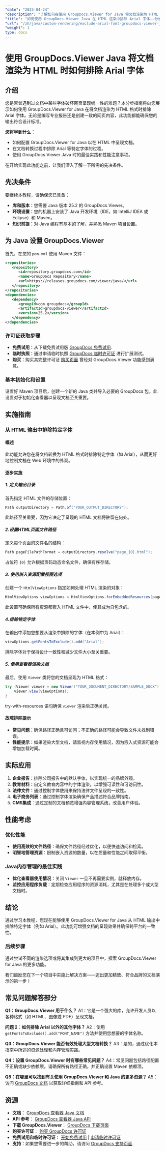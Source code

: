 ```yaml
---
"date": "2025-04-24"
"description": "了解如何在使用 GroupDocs.Viewer for Java 将文档渲染为 HTML 时排除 Arial 字体。确保设计一致性并增强文档呈现效果。"
"title": "如何使用 GroupDocs.Viewer Java 在 HTML 渲染中排除 Arial 字体——分步指南"
"url": "/zh/java/custom-rendering/exclude-arial-font-groupdocs-viewer-java/"
"weight": 1
type: docs
---
```

# 使用 GroupDocs.Viewer Java 将文档渲染为 HTML 时如何排除 Arial 字体

## 介绍

您是否曾遇到过文档中某些字体破坏网页呈现统一性的难题？本分步指南将向您展示如何使用 GroupDocs.Viewer for Java 在将文档渲染为 HTML 格式时排除 Arial 字体。无论是编写专业报告还是创建一致的网页内容，此功能都能确保您的输出符合设计标准。

**您将学到什么：**
- 如何配置 GroupDocs.Viewer for Java 以在 HTML 中呈现文档。
- 在文档转换过程中排除 Arial 等特定字体的过程。
- 使用 GroupDocs.Viewer Java 时的最佳实践和性能注意事项。

在开始实现此功能之前，让我们深入了解一下所需的先决条件。

## 先决条件

要继续本教程，请确保您已具备：
- **库和版本**：您需要 Java 版本 25.2 的 GroupDocs.Viewer。
- **环境设置**：您的机器上安装了 Java 开发环境（IDE，如 IntelliJ IDEA 或 Eclipse）和 Maven。
- **知识前提**：对 Java 编程有基本的了解，并熟悉 Maven 项目设置。

## 为 Java 设置 GroupDocs.Viewer

首先，在您的 `pom.xml` 使用 Maven 文件：

```xml
<repositories>
   <repository>
      <id>repository.groupdocs.com</id>
      <name>GroupDocs Repository</name>
      <url>https://releases.groupdocs.com/viewer/java/</url>
   </repository>
</repositories>
<dependencies>
   <dependency>
      <groupId>com.groupdocs</groupId>
      <artifactId>groupdocs-viewer</artifactId>
      <version>25.2</version>
   </dependency>
</dependencies>
```

### 许可证获取步骤
- **免费试用**：从下载免费试用版 [GroupDocs 免费试用](https://releases。groupdocs.com/viewer/java/).
- **临时执照**：通过申请临时执照 [GroupDocs 临时许可证](https://purchase.groupdocs.com/temporary-license/) 进行扩展测试。
- **购买**：购买其完整许可证 [购买页面](https://purchase.groupdocs.com/buy) 曾经对 GroupDocs.Viewer 功能感到满意。

### 基本初始化和设置

设置好 Maven 项目后，创建一个新的 Java 类并导入必要的 GroupDocs 包。此设置对于初始化查看器以呈现文档至关重要。

## 实施指南

### 从 HTML 输出中排除特定字体

#### 概述
此功能允许您在将文档转换为 HTML 格式时排除特定字体（如 Arial），从而更好地控制文档在 Web 环境中的外观。

#### 逐步实施
##### 1. 定义输出目录
首先指定 HTML 文件的存储位置：

```java
Path outputDirectory = Path.of("YOUR_OUTPUT_DIRECTORY");
```

此路径至关重要，因为它决定了呈现的 HTML 文档将驻留在何处。

##### 2.设置HTML页面文件路径
定义每个页面的文件名的结构：

```java
Path pageFilePathFormat = outputDirectory.resolve("page_{0}.html");
```
占位符 `{0}` 允许根据页码动态命名文件，确保有序存储。

##### 3. 使用嵌入资源配置视图选项
创建一个 `HtmlViewOptions` 指定如何处理 HTML 渲染的对象：

```java
HtmlViewOptions viewOptions = HtmlViewOptions.forEmbeddedResources(pageFilePathFormat);
```
此设置可确保所有资源都嵌入 HTML 文件中，使其成为自包含的。

##### 4.排除特定字体
在输出中添加您想要从渲染中排除的字体（在本例中为 Arial）：

```java
viewOptions.getFontsToExclude().add("Arial");
```
排除字体对于保持设计一致性和减少文件大小至关重要。

##### 5. 使用查看器渲染文档
最后，使用 `Viewer` 类将您的文档呈现为 HTML 格式：

```java
try (Viewer viewer = new Viewer("YOUR_DOCUMENT_DIRECTORY/SAMPLE_DOCX")) {
    viewer.view(viewOptions);
}
```
try-with-resources 语句确保 `viewer` 渲染后正确关闭。

#### 故障排除提示
- **常见问题**：确保路径正确且可访问；不正确的路径可能会导致文件未找到错误。
- **性能提示**：如果渲染大型文档，请监视内存使用情况，因为嵌入式资源可能会增加加载时间。

## 实际应用
1. **企业报告**：排除公司报告中的默认字体，以实现统一的品牌外观。
2. **教育材料**：自定义教育内容中的字体渲染，以增强可读性和可访问性。
3. **法律文件**：通过控制字体使用来保持法律文件呈现的一致性。
4. **电子商务列表**：通过控制字体渲染确保产品描述符合品牌指南。
5. **CMS集成**：通过定制的文档预览增强内容管理系统，改善用户体验。

## 性能考虑
### 优化性能
- **使用高效的文件路径**：确保文件路径经过优化，以便快速访问和检索。
- **明智地管理资源**：限制嵌入资源的数量，以在质量和性能之间取得平衡。

### Java内存管理的最佳实践
- **优化查看器使用情况**：关闭 `Viewer` 一旦不再需要实例，就释放内存。
- **监控应用程序负载**：定期检查应用程序的资源消耗，尤其是在处理多个或大型文档时。

## 结论
通过学习本教程，您现在能够使用 GroupDocs.Viewer for Java 从 HTML 输出中排除特定字体（例如 Arial）。此功能可增强文档的呈现效果并确保跨平台的一致性。

### 后续步骤
通过尝试不同的渲染选项或将其集成到更大的项目中，探索 GroupDocs.Viewer for Java 的更多功能。

我们鼓励您在下一个项目中实施此解决方案——迈出更加精致、符合品牌的文档演示的第一步！

## 常见问题解答部分
**Q1：GroupDocs.Viewer 用于什么？**
A1：它是一个强大的库，允许开发人员以各种格式（如 HTML、图像或 PDF）呈现文档。

**问题 2：如何排除 Arial 以外的其他字体？**
A2：使用 `getFontsToExclude().add("FONT_NAME")` 方法并使用您想要的字体名称。

**Q3：GroupDocs.Viewer 能否有效处理大型文档转换？**
A3：是的，通过优化本指南中所述的资源处理和内存管理实践。

**Q4：设置 GroupDocs.Viewer 时有哪些常见问题？**
A4：常见问题包括路径配置不正确或缺少依赖项。请确保所有路径正确，并正确设置 Maven 依赖项。

**Q5：在哪里可以找到有关使用 GroupDocs.Viewer 和 Java 的更多资源？**
A5：访问 [GroupDocs 文档](https://docs.groupdocs.com/viewer/java/) 以获取详细指南和 API 参考。

## 资源
- **文档**： [GroupDocs 查看器 Java 文档](https://docs.groupdocs.com/viewer/java/)
- **API 参考**： [GroupDocs 查看器 Java API](https://reference.groupdocs.com/viewer/java/)
- **下载 GroupDocs.Viewer**： [GroupDocs 下载页面](https://releases.groupdocs.com/viewer/java/)
- **购买许可证**： [购买 GroupDocs 许可证](https://purchase.groupdocs.com/buy)
- **免费试用和临时许可证**： [开始免费试用](https://releases.groupdocs.com/viewer/java/) | [申请临时许可证](https://purchase.groupdocs.com/temporary-license/)
- **支持**：如果您需要进一步的帮助，请访问 [GroupDocs 支持页面](https://support。groupdocs.com/hc/en-us).